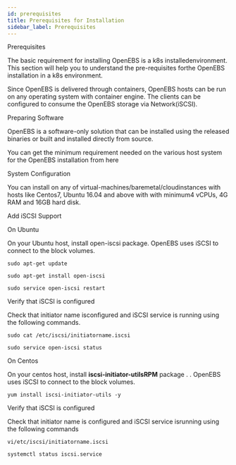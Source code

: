 ```yaml
---
id: prerequisites
title: Prerequisites for Installation
sidebar_label: Prerequisites
---
```


Prerequisites

The basic requirement for installing OpenEBS is a k8s installedenvironment. This section will help you to understand the pre-requisites forthe OpenEBS installation in a k8s environment. 

Since OpenEBS is delivered through containers, OpenEBS hosts can be run on any operating system with container engine. The clients can be configured to consume the OpenEBS storage via Network(iSCSI). 

 

Preparing Software

 OpenEBS is a software-only solution that can be installed using the released binaries or built and installed directly from source.

You can get the minimum requirement needed on the various host system for the OpenEBS installation from here

 

System Configuration

You can install on any of virtual-machines/baremetal/cloudinstances with hosts like Centos7, Ubuntu 16.04 and above with with minimum4 vCPUs, 4G RAM and 16GB hard disk. 

 

Add iSCSI Support

On Ubuntu

On your Ubuntu host, install open-iscsi package. OpenEBS uses iSCSI to connect to the block volumes.

```
sudo apt-get update
```

```
sudo apt-get install open-iscsi
```

```
sudo service open-iscsi restart
```



Verify that iSCSI is configured

Check that initiator name isconfigured and iSCSI service is running using the following commands.

```
sudo cat /etc/iscsi/initiatorname.iscsi
```

```
sudo service open-iscsi status
```



On Centos

On your centos host, install **iscsi-initiator-utilsRPM** package . . OpenEBS uses iSCSI to connect to the block volumes.

```
yum install iscsi-initiator-utils -y
```

 

Verify that iSCSI is configured

Check that initiator name is configured and iSCSI service isrunning using the following commands

`vi/etc/iscsi/initiatorname.iscsi`

`systemctl status iscsi.service`



<!-- Hotjar Tracking Code for https://docs.openebs.io -->
<script>
   (function(h,o,t,j,a,r){
       h.hj=h.hj||function(){(h.hj.q=h.hj.q||[]).push(arguments)};
       h._hjSettings={hjid:785693,hjsv:6};
       a=o.getElementsByTagName('head')[0];
       r=o.createElement('script');r.async=1;
       r.src=t+h._hjSettings.hjid+j+h._hjSettings.hjsv;
       a.appendChild(r);
   })(window,document,'https://static.hotjar.com/c/hotjar-','.js?sv=');
</script>